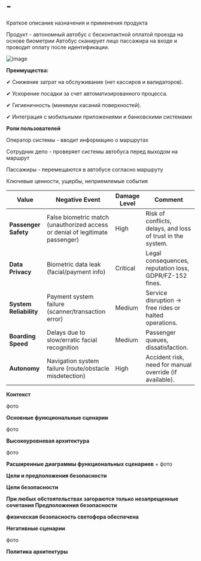 # -
Краткое описание назначения и применения продукта


Продукт - автономный автобус с бесконтактной оплатой проезда на основе биометрии
Автобус сканирует лицо пассажира на входе и проводит оплату после идентификации.

  ![image](https://github.com/user-attachments/assets/a9ed372a-a1fa-486d-8511-f23937d3a2d5)

**Преимущества:**

✔ Снижение затрат на обслуживание (нет кассиров и валидаторов).

✔ Ускорение посадки за счет автоматизированного процесса.

✔ Гигиеничность (минимум касаний поверхностей).

✔ Интеграция с мобильными приложениями и банковскими системами

**Роли пользователей**

Оператор системы - вводит информацию о маршрутах

Сотрудник депо - проверяет системы автобуса перед выходом на маршрут

Пассажиры - перемещаются в автобусе согласно маршруту

Ключевые ценности, ущербы, неприемлемые события


Value                  | Negative Event                                                                 | Damage Level | Comment                                                                 |
|------------------------|-------------------------------------------------------------------------------|--------------|-------------------------------------------------------------------------|
| **Passenger Safety**   | False biometric match (unauthorized access or denial of legitimate passenger) | High         | Risk of conflicts, delays, and loss of trust in the system.            |
| **Data Privacy**       | Biometric data leak (facial/payment info)                                     | Critical     | Legal consequences, reputation loss, GDPR/FZ-152 fines.                |
| **System Reliability** | Payment system failure (scanner/transaction error)                            | Medium       | Service disruption → free rides or halted operations.                  |
| **Boarding Speed**     | Delays due to slow/erratic facial recognition                                | Medium       | Passenger queues, dissatisfaction.                                     |
| **Autonomy**           | Navigation system failure (route/obstacle misdetection)                      | High         | Accident risk, need for manual override (if available).                |

**Контекст**

фото

**Основные функциональные сценарии**

фото

**Высокоуровневая архитектура**

фото

**Расширенные диаграммы функциональных сценариев** + фото

**Цели и предположения безопасности**

**Цели безопасности**

**При любых обстоятельствах загораются только незапрещенные сочетания
Предположения безопасности**

**физическая безопасность светофора обеспечена**

**Негативные сценарии**

фото

**Политика архитектуры**
